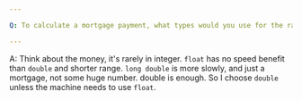 ```yaml
---

Q: To calculate a mortgage payment, what types would you use for the rate, principal, and payment? Explain why you selected each type.

---
```


A: Think about the money, it's rarely in integer. `float` has no speed benefit than `double` and shorter range. `long double` is more slowly, and just a mortgage, not some huge number. double is enough. 
    So I choose `double` unless the machine needs to use `float`.